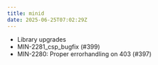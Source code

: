 ```yaml
---
title: minid
date: 2025-06-25T07:02:29Z
---
```

- Library upgrades
- MIN-2281_csp_bugfix (#399)
- MIN-2280: Proper errorhandling on 403 (#397)

